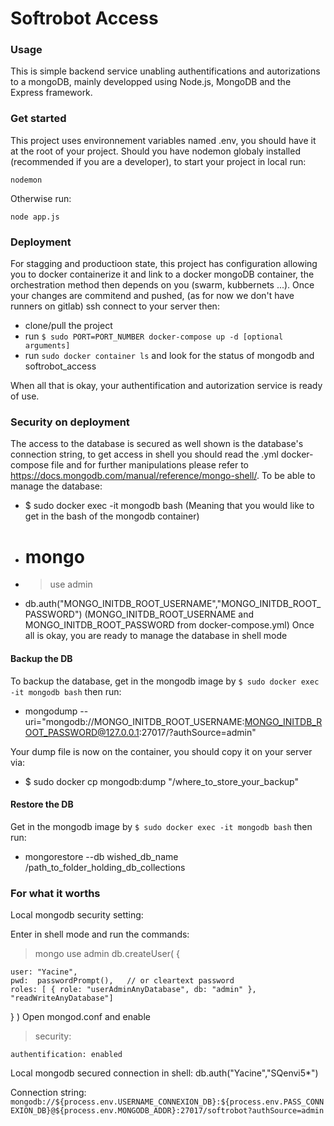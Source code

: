 # Softrobot Access

### Usage

This is simple backend service unabling authentifications and autorizations to a mongoDB, mainly developped using Node.js, MongoDB and the Express framework.

### Get started

This project uses environnement variables named .env, you should have it at the root of your project.
Should you have nodemon globaly installed (recommended if you are a developer), to start your project in local run:

```
nodemon
```

Otherwise run:

```
node app.js
```

### Deployment

For stagging and productioon state, this project has configuration allowing you to docker containerize it and link to a docker mongoDB container, the orchestration method then depends on you (swarm, kubbernets ...).
Once your changes are commitend and pushed, (as for now we don't have runners on gitlab) ssh connect to your server then:

- clone/pull the project
- run `$ sudo PORT=PORT_NUMBER docker-compose up -d [optional arguments]`
- run `sudo docker container ls` and look for the status of mongodb and softrobot_access

When all that is okay, your authentification and autorization service is ready of use.

### Security on deployment

The access to the database is secured as well shown is the database's connection string, to get access in shell you should read the .yml docker-compose file and for further manipulations please refer to https://docs.mongodb.com/manual/reference/mongo-shell/. To be able to manage the database:

- $ sudo docker exec -it mongodb bash (Meaning that you would like to get in the bash of the mongodb container)
- # mongo
- > use admin
- db.auth("MONGO_INITDB_ROOT_USERNAME","MONGO_INITDB_ROOT_PASSWORD") (MONGO_INITDB_ROOT_USERNAME and MONGO_INITDB_ROOT_PASSWORD from docker-compose.yml)
  Once all is okay, you are ready to manage the database in shell mode

#### Backup the DB

To backup the database, get in the mongodb image by `$ sudo docker exec -it mongodb bash` then run:

- mongodump --uri="mongodb://MONGO_INITDB_ROOT_USERNAME:MONGO_INITDB_ROOT_PASSWORD@127.0.0.1:27017/?authSource=admin"

Your dump file is now on the container, you should copy it on your server via:

- $ sudo docker cp mongodb:dump "/where_to_store_your_backup"

#### Restore the DB

Get in the mongodb image by `$ sudo docker exec -it mongodb bash` then run:

- mongorestore --db wished_db_name /path_to_folder_holding_db_collections

### For what it worths

Local mongodb security setting:

Enter in shell mode and run the commands:

> mongo
> use admin
> db.createUser(
> {

    user: "Yacine",
    pwd:  passwordPrompt(),   // or cleartext password
    roles: [ { role: "userAdminAnyDatabase", db: "admin" }, "readWriteAnyDatabase"]

}
)
Open mongod.conf and enable

> security:

    authentification: enabled

Local mongodb secured connection in shell:
db.auth("Yacine","SQenvi5\*")

Connection string:
`mongodb://${process.env.USERNAME_CONNEXION_DB}:${process.env.PASS_CONNEXION_DB}@${process.env.MONGODB_ADDR}:27017/softrobot?authSource=admin`
